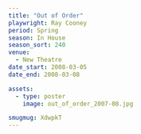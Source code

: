 ```yaml
---
title: "Out of Order"
playwright: Ray Cooney
period: Spring
season: In House
season_sort: 240
venue:
  - New Theatre
date_start: 2008-03-05
date_end: 2008-03-08

assets:
  - type: poster
    image: out_of_order_2007-08.jpg

smugmug: XdwpkT
---
```

